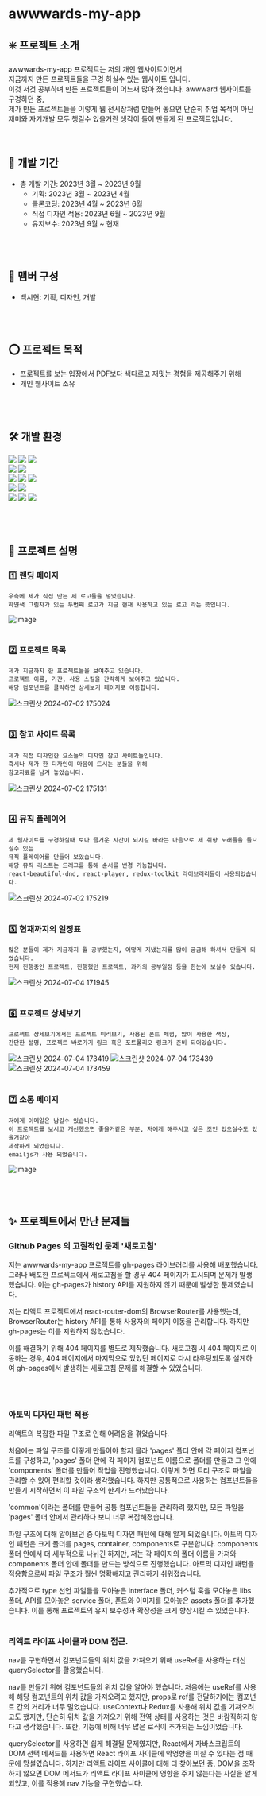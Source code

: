 # awwwards-my-app

## ❇️ 프로젝트 소개

awwwards-my-app 프로젝트는 저의 개인 웹사이트이면서 <br/>
지금까지 만든 프로젝트들을 구경 하실수 있는 웹사이트 입니다.<br/>
이것 저것 공부하며 만든 프로젝트들이 어느새 많아 졌습니다.
awwward 웹사이트를 구경하던 중, <br/>
제가 만든 프로젝트들을 이렇게 웹 전시장처럼 만들어 놓으면 단순히 취업 목적이 아닌 <br/>
재미와 자기개발 모두 챙길수 있을거란 생각이 들어 만들게 된 프로젝트입니다.<br/>
<br/><br/>

## 📆 개발 기간

- 총 개발 기간: 2023년 3월 ~ 2023년 9월
  - 기획: 2023년 3월 ~ 2023년 4월
  - 클론코딩: 2023년 4월 ~ 2023년 6월
  - 직접 디자인 적용: 2023년 6월 ~ 2023년 9월
  - 유지보수: 2023년 9월 ~ 현재
    <br/><br/>
    <br/><br/>

## 👤 맴버 구성

- 백시현: 기획, 디자인, 개발
  <br/><br/>
  <br/><br/>

## ⭕ 프로젝트 목적

- 프로젝트를 보는 입장에서 PDF보다 색다르고 재밋는 경험을 제공해주기 위해
- 개인 웹사이트 소유
  <br/><br/>
  <br/><br/>

## 🛠️ 개발 환경

<span><img src="https://img.shields.io/badge/html5-E34F26?style=flat-square&logo=html5&logoColor=white"/></span>
<span><img src="https://img.shields.io/badge/css3-1572B6?style=flat-square&logo=css3&logoColor=white"/></span>
<span><img src="https://img.shields.io/badge/styledcomponents-DB7093?style=flat-square&logo=styledcomponents&logoColor=white"/></span><br/>
<span><img src="https://img.shields.io/badge/javascript-F7DF1E?style=flat-square&logo=javascript&logoColor=white"/></span>
<span><img src="https://img.shields.io/badge/typescript-3178C6?style=flat-square&logo=typescript&logoColor=white"/></span><br/>
<span><img src="https://img.shields.io/badge/react-61DAFB?style=flat-square&logo=react&logoColor=white"/></span>
<span><img src="https://img.shields.io/badge/reactquery-FF4154?style=flat-square&logo=reactquery&logoColor=white"/></span>
<span><img src="https://img.shields.io/badge/reduxtoolkit-764ABC?style=flat-square&logo=redux&logoColor=white"/></span><br/>
<span><img src="https://img.shields.io/badge/git-F05032?style=flat-square&logo=git&logoColor=white"/></span>
<span><img src="https://img.shields.io/badge/github-181717?style=flat-square&logo=github&logoColor=white"/></span><br/>
<span><img src="https://img.shields.io/badge/visualstudiocode-007ACC?style=flat-square&logo=visualstudiocode&logoColor=white"/></span>
<span><img src="https://img.shields.io/badge/figma-F24E1E?style=flat-square&logo=figma&logoColor=white"/></span>
<span><img src="https://img.shields.io/badge/windows-0078D6?style=flat-square&logo=windows&logoColor=white"/></span>
<br/><br/>
<br/><br/>

## 📄 프로젝트 설명

### 1️⃣ 랜딩 페이지

```
우측에 제가 직접 만든 제 로고들을 넣었습니다.
하얀색 그림자가 있는 두번쨰 로고가 지금 현재 사용하고 있는 로고 라는 뜻입니다.
```

![image](https://github.com/baek-si-hyun/awwwards-my-app/assets/107901109/eae56bcb-cdbc-4cbf-ab16-26de5892d97a)
<br/><br/>

### 2️⃣ 프로젝트 목록

```
제가 지금까지 한 프로젝트들을 보여주고 있습니다.
프로젝트 이름, 기간, 사용 스킬을 간략하게 보여주고 있습니다.
해당 컴포넌트를 클릭하면 상세보기 페이지로 이동합니다.
```

![스크린샷 2024-07-02 175024](https://github.com/baek-si-hyun/awwwards-my-app/assets/107901109/f242053c-5745-405c-947b-31083415835f)
<br/><br/>

### 3️⃣ 참고 사이트 목록

```
제가 직접 디자인한 요소들의 디자인 참고 사이트들입니다.
혹시나 제가 한 디자인이 마음에 드시는 분들을 위해
참고자료를 남겨 놓았습니다.
```

![스크린샷 2024-07-02 175131](https://github.com/baek-si-hyun/awwwards-my-app/assets/107901109/157b1920-cc17-4445-b64c-b689e3fcf904)
<br/><br/>

### 4️⃣ 뮤직 플레이어

```
제 웹사이트를 구경하실때 보다 즐거운 시간이 되시길 바라는 마음으로 제 취향 노래들을 들으실수 있는
뮤직 플레이어를 만들어 보았습니다.
해당 뮤직 리스트는 드래그를 통해 순서를 변경 가능합니다.
react-beautiful-dnd, react-player, redux-toolkit 라이브러리들이 사용되었습니다.
```

![스크린샷 2024-07-02 175219](https://github.com/baek-si-hyun/awwwards-my-app/assets/107901109/bb89db1f-9bae-4306-a432-e8ccb80f9009)
<br/><br/>

### 5️⃣ 현재까지의 일정표

```
많은 분들이 제가 지금까지 뭘 공부했는지, 어떻게 지냈는지를 많이 궁금해 하셔서 만들게 되었습니다.
현재 진행중인 프로젝트, 진행했던 프로젝트, 과거의 공부일정 등을 한눈에 보실수 있습니다.
```

![스크린샷 2024-07-04 171945](https://github.com/baek-si-hyun/awwwards-my-app/assets/107901109/b54eaa6e-208d-4ccc-bb5b-ca2682a20448)
<br/><br/>

### 6️⃣ 프로젝트 상세보기

```
프로젝트 상세보기에서는 프로젝트 미리보기, 사용된 폰트 체험, 많이 사용한 색상,
간단한 설명, 프로젝트 바로가기 링크 혹은 포트폴리오 링크가 준비 되어있습니다.
```

![스크린샷 2024-07-04 173419](https://github.com/baek-si-hyun/awwwards-my-app/assets/107901109/4cdb3070-f13e-41c9-a5cc-d259ebb0dca7)
![스크린샷 2024-07-04 173439](https://github.com/baek-si-hyun/awwwards-my-app/assets/107901109/cbcbe4e7-b773-4539-9b8f-9bec64fb4ca1)
![스크린샷 2024-07-04 173459](https://github.com/baek-si-hyun/awwwards-my-app/assets/107901109/c6c205e2-febe-4da9-b838-196556e3ea56)
<br/><br/>

### 7️⃣ 소통 페이지

```
저에게 이메일은 남길수 있습니다. 
이 프로젝트를 보시고 개선했으면 좋을거같은 부분, 저에게 해주시고 싶은 조언 있으실수도 있을거같아 
제작하게 되었습니다.
emailjs가 사용 되었습니다.
```

![image](https://github.com/baek-si-hyun/awwwards-my-app/assets/107901109/c812d1e2-36e1-4daf-bacf-f66c43360875)
<br/><br/>
<br/><br/>

## ✨ 프로젝트에서 만난 문제들

### Github Pages 의 고질적인 문제 '새로고침'

저는 awwwards-my-app 프로젝트를 gh-pages 라이브러리를 사용해 배포했습니다. 그러나 배포한 프로젝트에서 새로고침을 할 경우 404 페이지가 표시되며 문제가 발생했습니다. 이는 gh-pages가 history API를 지원하지 않기 때문에 발생한 문제였습니다.

저는 리액트 프로젝트에서 react-router-dom의 BrowserRouter를 사용했는데, BrowserRouter는 history API를 통해 사용자의 페이지 이동을 관리합니다. 하지만 gh-pages는 이를 지원하지 않았습니다.

이를 해결하기 위해 404 페이지를 별도로 제작했습니다. 새로고침 시 404 페이지로 이동하는 경우, 404 페이지에서 마지막으로 있었던 페이지로 다시 라우팅되도록 설계하여 gh-pages에서 발생하는 새로고침 문제를 해결할 수 있었습니다.

<br/><br/>

### 아토믹 디자인 패턴 적용

리액트의 복잡한 파일 구조로 인해 어려움을 겪었습니다.

처음에는 파일 구조를 어떻게 만들어야 할지 몰라 'pages' 폴더 안에 각 페이지 컴포넌트를 구성하고, 'pages' 폴더 안에 각 페이지 컴포넌트 이름으로 폴더를 만들고 그 안에 'components' 폴더를 만들어 작업을 진행했습니다. 이렇게 하면 트리 구조로 파일을 관리할 수 있어 편리할 것이라 생각했습니다. 하지만 공통적으로 사용하는 컴포넌트들을 만들기 시작하면서 이 파일 구조의 한계가 드러났습니다.

'common'이라는 폴더를 만들어 공통 컴포넌트들을 관리하려 했지만, 모든 파일을 'pages' 폴더 안에서 관리하다 보니 너무 복잡해졌습니다.

파일 구조에 대해 알아보던 중 아토믹 디자인 패턴에 대해 알게 되었습니다. 아토믹 디자인 패턴은 크게 폴더를 pages, container, components로 구분합니다. components 폴더 안에서 더 세부적으로 나뉘긴 하지만, 저는 각 페이지의 폴더 이름을 가져와 components 폴더 안에 폴더를 만드는 방식으로 진행했습니다. 아토믹 디자인 패턴을 적용함으로써 파일 구조가 훨씬 명확해지고 관리하기 쉬워졌습니다.

추가적으로 type 선언 파일들을 모아놓은 interface 폴더, 커스텀 훅을 모아놓은 libs 폴더, API를 모아놓은 service 폴더, 폰트와 이미지를 모아놓은 assets 폴더를 추가했습니다. 이를 통해 프로젝트의 유지 보수성과 확장성을 크게 향상시킬 수 있었습니다.
<br/><br/>

### 리액트 라이프 사이클과 DOM 접근.

nav를 구현하면서 컴포넌트들의 위치 값을 가져오기 위해 useRef를 사용하는 대신 querySelector를 활용했습니다.

nav를 만들기 위해 컴포넌트들의 위치 값을 알아야 했습니다. 처음에는 useRef를 사용해 해당 컴포넌트의 위치 값을 가져오려고 했지만, props로 ref를 전달하기에는 컴포넌트 간의 거리가 너무 멀었습니다. useContext나 Redux를 사용해 위치 값을 기져오려고도 했지만, 단순히 위치 값을 가져오기 위해 전역 상태를 사용하는 것은 바람직하지 않다고 생각했습니다. 또한, 기능에 비해 너무 많은 로직이 추가되는 느낌이었습니다.

querySelector를 사용하면 쉽게 해결될 문제였지만, React에서 자바스크립트의 DOM 선택 메서드를 사용하면 React 라이프 사이클에 악영향을 미칠 수 있다는 점 때문에 망설였습니다. 하지만 리액트 라이프 사이클에 대해 더 찾아보던 중, DOM을 조작하지 않으면 DOM 메서드가 리액트 라이프 사이클에 영향을 주지 않는다는 사실을 알게 되었고, 이를 적용해 nav 기능을 구현했습니다.

